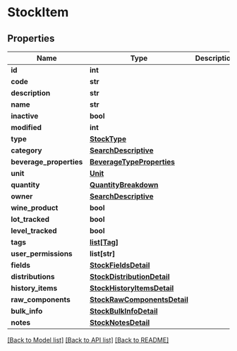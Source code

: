 # StockItem

## Properties
Name | Type | Description | Notes
------------ | ------------- | ------------- | -------------
**id** | **int** |  | [optional] 
**code** | **str** |  | [optional] 
**description** | **str** |  | [optional] 
**name** | **str** |  | [optional] 
**inactive** | **bool** |  | [optional] 
**modified** | **int** |  | [optional] 
**type** | [**StockType**](StockType.md) |  | [optional] 
**category** | [**SearchDescriptive**](SearchDescriptive.md) |  | [optional] 
**beverage_properties** | [**BeverageTypeProperties**](BeverageTypeProperties.md) |  | [optional] 
**unit** | [**Unit**](Unit.md) |  | [optional] 
**quantity** | [**QuantityBreakdown**](QuantityBreakdown.md) |  | [optional] 
**owner** | [**SearchDescriptive**](SearchDescriptive.md) |  | [optional] 
**wine_product** | **bool** |  | [optional] 
**lot_tracked** | **bool** |  | [optional] 
**level_tracked** | **bool** |  | [optional] 
**tags** | [**list[Tag]**](Tag.md) |  | [optional] 
**user_permissions** | **list[str]** |  | [optional] 
**fields** | [**StockFieldsDetail**](StockFieldsDetail.md) |  | [optional] 
**distributions** | [**StockDistributionDetail**](StockDistributionDetail.md) |  | [optional] 
**history_items** | [**StockHistoryItemsDetail**](StockHistoryItemsDetail.md) |  | [optional] 
**raw_components** | [**StockRawComponentsDetail**](StockRawComponentsDetail.md) |  | [optional] 
**bulk_info** | [**StockBulkInfoDetail**](StockBulkInfoDetail.md) |  | [optional] 
**notes** | [**StockNotesDetail**](StockNotesDetail.md) |  | [optional] 

[[Back to Model list]](../README.md#documentation-for-models) [[Back to API list]](../README.md#documentation-for-api-endpoints) [[Back to README]](../README.md)

